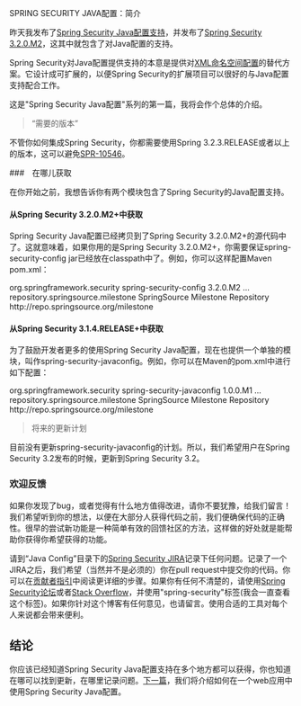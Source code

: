 
SPRING SECURITY JAVA配置：简介

昨天我发布了[Spring Security Java配置支持](http://www.springsource.org/node/22640)，并发布了[Spring Security 3.2.0.M2](http://www.springsource.org/node/22639)，这其中就包含了对Java配置的支持。

Spring Security对Java配置提供支持的本意是提供对[XML命名空间配置](http://static.springsource.org/spring-security/site/docs/3.1.x/reference/appendix-namespace.html)的替代方案。它设计成可扩展的，以便Spring Security的扩展项目可以很好的与Java配置支持配合工作。

这是"Spring Security Java配置"系列的第一篇，我将会作个总体的介绍。

> “需要的版本”

不管你如何集成Spring Security，你都需要使用Spring 3.2.3.RELEASE或者以上的版本，这可以避免[SPR-10546](https://jira.springsource.org/browse/SPR-10546)。

###　在哪儿获取

在你开始之前，我想告诉你有两个模块包含了Spring Security的Java配置支持。

#### 从Spring Security 3.2.0.M2+中获取

Spring Security Java配置已经拷贝到了Spring Security 3.2.0.M2+的源代码中了。这就意味着，如果你用的是Spring Security 3.2.0.M2+，你需要保证spring-security-config jar已经放在classpath中了。例如，你可以这样配置Maven pom.xml：

<dependency>
  <groupId>org.springframework.security</groupId>
  <artifactId>spring-security-config</artifactId>
  <version>3.2.0.M2</version>
</dependency>
…
<repository>
  <id>repository.springsource.milestone</id>
  <name>SpringSource Milestone Repository</name>
  <url>http://repo.springsource.org/milestone</url>
</repository>

#### 从Spring Security 3.1.4.RELEASE+中获取

为了鼓励开发者更多的使用Spring Security Java配置，现在也提供一个单独的模块，叫作spring-security-javaconfig。例如，你可以在Maven的pom.xml中进行如下配置：

<dependency>
  <groupId>org.springframework.security</groupId>
  <artifactId>spring-security-javaconfig</artifactId>
  <version>1.0.0.M1</version>
</dependency>
…
<repository>
  <id>repository.springsource.milestone</id>
  <name>SpringSource Milestone Repository</name>
  <url>http://repo.springsource.org/milestone</url>
</repository>

> 将来的更新计划

目前没有更新spring-security-javaconfig的计划。所以，我们希望用户在Spring Security 3.2发布的时候，更新到Spring Security 3.2。

### 欢迎反馈

如果你发现了bug，或者觉得有什么地方值得改进，请你不要犹豫，给我们留言！我们希望听到你的想法，以便在大部分人获得代码之前，我们便确保代码的正确性。很早的尝试新功能是一种简单有效的回馈社区的方法，这样做的好处就是能帮助你获得你希望获得的功能。

请到“Java Config”目录下的[Spring Security JIRA](https://jira.springsource.org/browse/SEC)记录下任何问题。记录了一个JIRA之后，我们希望（当然并不是必须的）你在pull request中提交你的代码。你可以在[贡献者指引](https://github.com/SpringSource/spring-security/blob/master/CONTRIBUTING.md)中阅读更详细的步骤。如果你有任何不清楚的，请使用[Spring Security论坛](http://forum.springsource.org/forumdisplay.php?33-Security)或者[Stack Overflow](http://stackoverflow.com/questions/tagged/spring-security)，并使用"spring-security"标签(我会一直查看这个标签)。如果你针对这个博客有任何意见，也请留言。使用合适的工具对每个人来说都会带来便利。

## 结论

你应该已经知道Spring Security Java配置支持在多个地方都可以获得，你也知道在哪可以找到更新，在哪里记录问题。[下一篇](http://www.importnew.com/)，我们将介绍如何在一个web应用中使用Spring Security Java配置。
